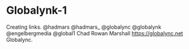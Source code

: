 # Globalynk-1
Creating links.
@hadmars
@hadmars_
@globalync
@globalynk
@engelbergmedia
@global1
Chad Rowan Marshall
https://globalync.net
Globalync.
